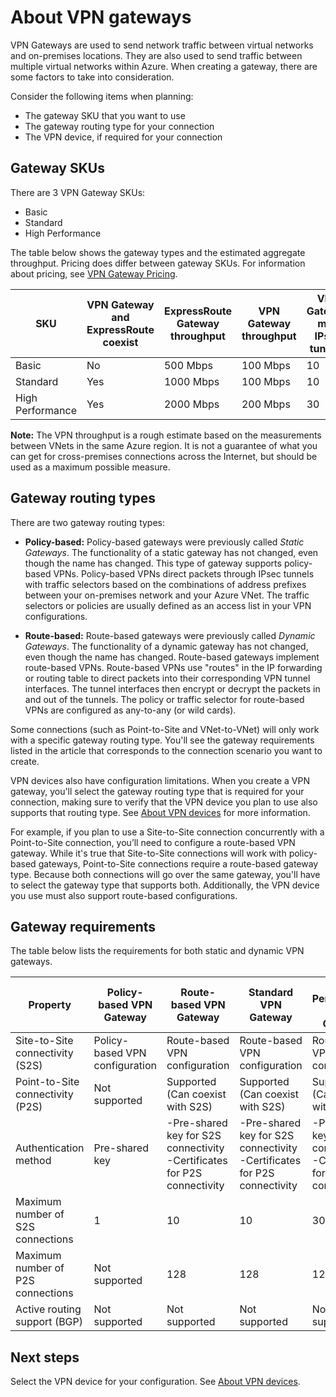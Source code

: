 <properties 
   pageTitle="About VPN Gateways for Virtual Network cross-premises connectivity | Microsoft Azure"
   description="Learn about VPN gateways, which can be used for cross-premises connections for hybrid configurations. This article covers Gateway SKUs (Basic, Standard, and High Performance), VPN Gateway and ExpressRoute coexist configurations, gateway routing types (Static, Dynamic, Policy-based, Route-based), and gateway requirements for virtual network connectivity."
   services="vpn-gateway"
   documentationCenter="na"
   authors="cherylmc"
   manager="carolz"
   editor="tysonn" />
<tags 
   ms.service="vpn-gateway"
   ms.devlang="na"
   ms.topic="article"
   ms.tgt_pltfrm="na"
   ms.workload="infrastructure-services"
   ms.date="12/15/2015"
   ms.author="cherylmc" />

# About VPN gateways

VPN Gateways are used to send network traffic between virtual networks and on-premises locations. They are also used to send traffic between multiple virtual networks within Azure. When creating a gateway, there are some factors to take into consideration.
 
Consider the following items when planning:

- The gateway SKU that you want to use
- The gateway routing type for your connection
- The VPN device, if required for your connection

## Gateway SKUs

There are 3 VPN Gateway SKUs:

- Basic
- Standard
- High Performance

The table below shows the gateway types and the estimated aggregate throughput. 
Pricing does differ between gateway SKUs. For information about pricing, see [VPN Gateway Pricing](http://azure.microsoft.com/pricing/details/vpn-gateway/).

| SKU         | VPN Gateway and ExpressRoute coexist | ExpressRoute Gateway throughput | VPN Gateway throughput | VPN Gateway max IPsec tunnels |
|-------------|-----------------------------------|---------------------------------|------------------------|-------------------------------|
| Basic       | No                                | 500 Mbps                        | 100 Mbps               | 10                            |
| Standard    | Yes                               | 1000 Mbps                       | 100 Mbps               | 10                            |
| High Performance | Yes                               | 2000 Mbps                       | 200 Mbps               | 30                            |

**Note:** The VPN throughput is a rough estimate based on the measurements between VNets in the same Azure region. It is not a guarantee of what you can get for cross-premises connections across the Internet, but should be used as a maximum possible measure.

## Gateway routing types

There are two gateway routing types:

- **Policy-based:** Policy-based gateways were previously called *Static Gateways*. The functionality of a static gateway has not changed, even though the name has changed. This type of gateway supports policy-based VPNs. Policy-based VPNs direct packets through IPsec tunnels with traffic selectors based on the combinations of address prefixes between your on-premises network and your Azure VNet. The traffic selectors or policies are usually defined as an access list in your VPN configurations.
 
- **Route-based:** Route-based gateways were previously called *Dynamic Gateways*. The functionality of a dynamic gateway has not changed, even though the name has changed. Route-based gateways implement route-based VPNs. Route-based VPNs use "routes" in the IP forwarding or routing table to direct packets into their corresponding VPN tunnel interfaces. The tunnel interfaces then encrypt or decrypt the packets in and out of the tunnels. The policy or traffic selector for route-based VPNs are configured as any-to-any (or wild cards).

Some connections (such as Point-to-Site and VNet-to-VNet) will only work with a specific gateway routing type. You'll see the gateway requirements listed in the article that corresponds to the connection scenario you want to create. 

VPN devices also have configuration limitations. When you create a VPN gateway, you'll select the gateway routing type that is required for your connection, making sure to verify that the VPN device you plan to use also supports that routing type. See [About VPN devices](vpn-gateway-about-vpn-devices.md) for more information.

For example, if you plan to use a Site-to-Site connection concurrently with a Point-to-Site connection, you’ll need to configure a route-based VPN gateway. While it's true that Site-to-Site connections will work with policy-based gateways, Point-to-Site connections require a route-based gateway type. Because both connections will go over the same gateway, you'll have to select the gateway type that supports both. Additionally, the VPN device you use must also support route-based configurations.


## Gateway requirements

The table below lists the requirements for both static and dynamic VPN gateways.


| **Property**                            | **Policy-based VPN Gateway** | **Route-based VPN Gateway**                                       | **Standard VPN Gateway**          | **High Performance VPN Gateway** |
|-----------------------------------------|--------------------------------|-----------------------------------------------------------------------|-----------------------------------|----------------------------------|
|    Site-to-Site connectivity   (S2S)    | Policy-based VPN configuration | Route-based VPN configuration                                         | Route-based VPN configuration     | Route-based VPN configuration    |
| Point-to-Site connectivity (P2S)        | Not supported                  | Supported (Can coexist with S2S)                                      | Supported (Can coexist with S2S)  | Supported (Can coexist with S2S) |
| Authentication method                   |    Pre-shared key              | -Pre-shared key for S2S connectivity -Certificates for P2S connectivity | -Pre-shared key for S2S connectivity -Certificates for P2S connectivity | -Pre-shared key for S2S connectivity -Certificates for P2S connectivity |
| Maximum number of S2S connections       | 1                              | 10                                                                    | 10                                | 30                               |
| Maximum number of P2S connections       | Not supported                  | 128                                                                   | 128                               | 128                              |
| Active routing support (BGP)            | Not supported                  | Not supported                                                         | Not supported                     | Not supported                    |


## Next steps

Select the VPN device for your configuration. See [About VPN devices](vpn-gateway-about-vpn-devices.md).





 

